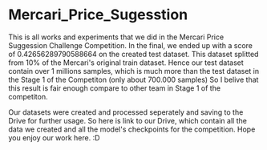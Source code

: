 # Mercari_Price_Sugesstion
This is all works and experiments that we did in the Mercari Price Suggession Challenge Competition. 
In the final, we ended up with a score of 0.42656289790588664 on the created test dataset. This dataset splitted from 10% of the Mercari's original train dataset. Hence our test dataset contain over 1 millions samples, which is much more than the test dataset in the Stage 1 of the Competiton (only about 700.000 samples)
So I belive that this result is fair enough compare to other team in Stage 1 of the competiton.

Our datasets were created and processed seperately and saving to the Drive for further usage. So here is link to our Drive, which contain all the data we created and all the model's checkpoints for the competition. 
Hope you enjoy our work here. :D
